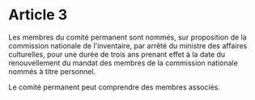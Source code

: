 # Article 3

Les membres du comité permanent sont nommés, sur proposition de la commission nationale de l'inventaire, par arrêté du ministre des affaires culturelles, pour une durée de trois ans prenant effet à la date du renouvellement du mandat des membres de la commission nationale nommés à titre personnel.

Le comité permanent peut comprendre des membres associés.
